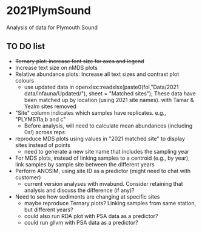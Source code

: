 # 2021PlymSound
Analysis of data for Plymouth Sound

## TO DO list ##
* ~~Ternary plot: increase font size for axes and legend~~
* Increase text size on nMDS plots
* Relative abundance plots: Increase all text sizes and contrast plot colours
  * use updated data in openxlsx::readxlsx(paste0(fol,"Data/2021 data/Infauna/Updated/"),
sheet = "Matched sites"); These data have been matched up by location (using 2021 site names). with Tamar & Yealm sites removed
* "Site" column indicates which samples have replicates. e.g., "PLYMS11a,b and c"
  * Before analysis, will need to calculate mean abundances (including 0s!) across reps
* reproduce MDS plots using values in "2021 matched site" to display sites instead of points
  * need to generate a new site name that includes the sampling year
* For MDS plots, instead of linking samples to a centroid (e.g., by year), link samples by sample site between the different years
* Perform ANOSIM, using site ID as a predictor (might need to chat with customer)
  * current version analyses with mvabund.  Consider retaining that analysis and discuss the difference (if any)?
* Need to see how sediments are changing at specific sites
  * maybe reproduce Ternary plots? Linking samples from same station, but different years?
  * could also run RDA plot with PSA data as a predictor?
  * could run gllvm with PSA data as a predictor?
